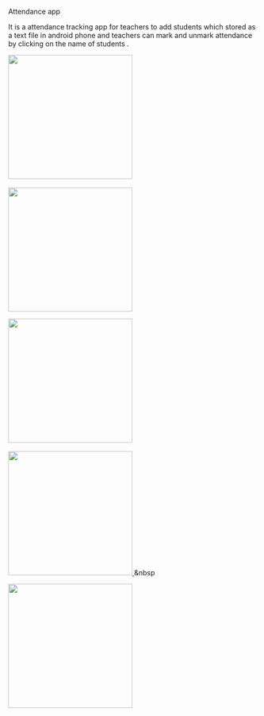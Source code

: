 
Attendance app

It is a attendance tracking app for teachers to add students which stored as a text file in android phone and teachers can mark and unmark attendance by clicking on the name of students .




<p>
<a href="url"><img src="https://user-images.githubusercontent.com/22625247/38134506-0c23283a-3446-11e8-9f56-7685a1fca04d.jpg" width="250"></a>&nbsp
  &nbsp  

<a href="url"><img src="https://user-images.githubusercontent.com/22625247/38134507-0d02d8fe-3446-11e8-90d1-278c511b0591.png" width="250"> </a>
</p>

<p>
<a href="url"><img src="https://user-images.githubusercontent.com/22625247/38134507-0d02d8fe-3446-11e8-90d1-278c511b0591.png" width="250"></a>&nbsp
  &nbsp  
 

<a href="url"><img src="https://user-images.githubusercontent.com/22625247/38134509-0e30d8d4-3446-11e8-8bcd-81f3537a95a5.png" width="250"> </a>
  &nbsp

</p>


<p>
<a href="url"><img src="https://user-images.githubusercontent.com/22625247/38134514-10246ffc-3446-11e8-8256-4fdc34738b27.png" width="250"></a>&nbsp
  &nbsp 



</p>


